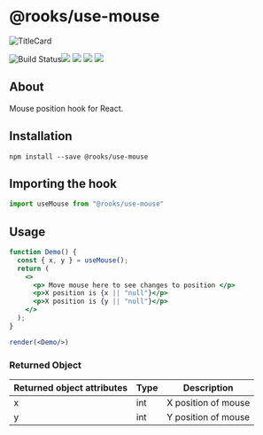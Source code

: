 # @rooks/use-mouse

![TitleCard](https://raw.githubusercontent.com/imbhargav5/rooks/HEAD/packages/mouse/title-card.svg)

![Build Status](https://github.com/imbhargav5/rooks/workflows/Node%20CI/badge.svg)![](https://img.shields.io/npm/v/@rooks/use-mouse/latest.svg) ![](https://img.shields.io/npm/l/@rooks/use-mouse.svg) ![](https://img.shields.io/npm/dt/@rooks/use-mouse.svg) ![](https://img.shields.io/david/imbhargav5/rooks.svg?path=packages%2Fmouse)




## About 
Mouse position hook for React.
<br/>


## Installation

```
npm install --save @rooks/use-mouse
```

## Importing the hook

```javascript
import useMouse from "@rooks/use-mouse"
```


## Usage

```jsx
function Demo() {
  const { x, y } = useMouse();
  return (
    <>
      <p> Move mouse here to see changes to position </p>
      <p>X position is {x || "null"}</p>
      <p>X position is {y || "null"}</p>
    </>
  );
}

render(<Demo/>)
```

### Returned Object 

| Returned object attributes | Type | Description         |
| -------------------------- | ---- | ------------------- |
| x                          | int  | X position of mouse |
| y                          | int  | Y position of mouse |
